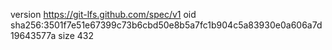 version https://git-lfs.github.com/spec/v1
oid sha256:3501f7e51e67399c73b6cbd50e8b5a7fc1b904c5a83930e0a606a7d19643577a
size 432

